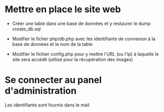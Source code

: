 # Mettre en place le site web

- Créer une table dans une base de données et y restaurer le dump create_db.sql

- Modifier le ficher php/db.php avec les identifiants de connexion à la base de données et le nom de la table

- Modifier le fichier config.php pour y mettre l'URL (ou l'ip) à laquelle le site sera accédé (utilisé pour la récupération des images)

# Se connecter au panel d'administration
Les identifiants sont fournis dans le mail

